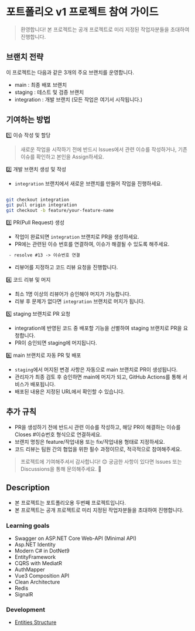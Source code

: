 # 포트폴리오 v1 프로젝트 참여 가이드

> 환영합니다!  본 프로젝트는 공개 프로젝트로 미리 지정된 작업자분들을 초대하여 진행합니다.


## 브랜치 전략

이 프로젝트는 다음과 같은 3개의 주요 브랜치를 운영합니다.

 - main : 최종 배포 브랜치
 - staging : 테스트 및 검증 브랜치
 - integration : 개발 브랜치 (모든 작업은 여기서 시작됩니다.)


## 기여하는 방법


1️⃣ 이슈 작성 및 할당

> 새로운 작업을 시작하기 전에 반드시 Issues에서 관련 이슈를 작성하거나, 기존 이슈를 확인하고 본인을 Assign하세요.


2️⃣ 개발 브랜치 생성 및 작성

 - `integration` 브랜치에서 새로운 브랜치를 만들어 작업을 진행하세요.
 
```bash

git checkout integration
git pull origin integration
git checkout -b feature/your-feature-name

```

3️⃣ PR(Pull Request) 생성

 - 작업이 완료되면 `integration` 브랜치로 PR을 생성하세요.
 - PR에는 관련된 이슈 번호를 연결하여, 이슈가 해결될 수 있도록 해주세요.
 
```html
 - resolve #13 -> 이슈번호 연결
```

 - 리뷰어를 지정하고 코드 리뷰 요청을 진행합니다.


4️⃣ 코드 리뷰 및 머지

 - 최소 1명 이상의 리뷰어가 승인해야 머지가 가능합니다.
 - 리뷰 후 문제가 없다면 `integration` 브랜치로 머지가 됩니다.


5️⃣ staging 브랜치로 PR 요청

 - integration에 반영된 코드 중 배포할 기능을 선별하여 staging 브랜치로 PR을 요청합니다.
 - PR이 승인되면 staging에 머지됩니다.


6️⃣ main 브랜치로 자동 PR 및 배포

 - `staging`에서 머지된 변경 사항은 자동으로 main 브랜치로 PR이 생성됩니다.
 - 관리자가 최종 검토 후 승인하면 main에 머지가 되고, GitHub Actions를 통해 서비스가 배포됩니다.
 - 배포된 내용은 지정된 URL에서 확인할 수 있습니다.


## 추가 규칙

 - PR을 생성하기 전에 반드시 관련 이슈를 작성하고, 해당 PR이 해결하는 이슈를 Closes #이슈번호 형식으로 연결하세요.
 - 브랜치 명칭은 feature/작업내용 또는 fix/작업내용 형태로 지정하세요.
 - 코드 리뷰는 팀원 간의 협업을 위한 필수 과정이므로, 적극적으로 참여해주세요.

> 프로젝트에 기여해주셔서 감사합니다! 😊
> 궁금한 사항이 있다면 Issues 또는 Discussions을 통해 문의해주세요. 🚀


## Description

 - 본 프로젝트는 포트폴리오용 두번째 프로젝트입니다.
 - 본 프로젝트는 공개 프로젝트로 미리 지정된 작업자분들을 초대하여 진행합니다.


### Learning goals

 - Swagger on ASP.NET Core Web-API (Minimal API)
 - Asp.NET Identity 
 - Modern C# in DotNet9
 - EntityFramework
 - CQRS with MediatR
 - AuthMapper
 - Vue3 Composition API
 - Clean Architecture
 - Redis
 - SignalR
 
	
 ### Development

  - [Entities Structure](https://github.com/roslyndev/PortfolioV2/blob/main/Structure.md)